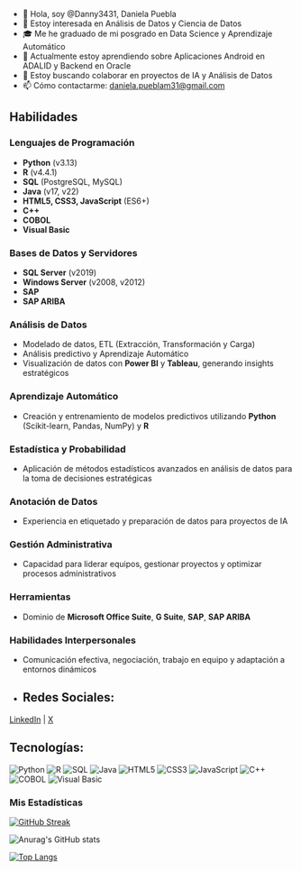 - 👋 Hola, soy @Danny3431, Daniela Puebla
- 👀 Estoy interesada en Análisis de Datos y Ciencia de Datos
- 🎓 Me he graduado de mi posgrado en Data Science y Aprendizaje Automático
- 🌱 Actualmente estoy aprendiendo sobre Aplicaciones Android en ADALID y Backend en Oracle
- 💞️ Estoy buscando colaborar en proyectos de IA y Análisis de Datos
- 📫 Cómo contactarme: daniela.pueblam31@gmail.com

## Habilidades

### Lenguajes de Programación
- **Python** (v3.13)
- **R** (v4.4.1)
- **SQL** (PostgreSQL, MySQL)
- **Java** (v17, v22)
- **HTML5, CSS3, JavaScript** (ES6+)
- **C++**
- **COBOL**
- **Visual Basic**

### Bases de Datos y Servidores
- **SQL Server** (v2019)
- **Windows Server** (v2008, v2012)
- **SAP**
- **SAP ARIBA**

### Análisis de Datos
- Modelado de datos, ETL (Extracción, Transformación y Carga)
- Análisis predictivo y Aprendizaje Automático
- Visualización de datos con **Power BI** y **Tableau**, generando insights estratégicos

### Aprendizaje Automático
- Creación y entrenamiento de modelos predictivos utilizando **Python** (Scikit-learn, Pandas, NumPy) y **R**

### Estadística y Probabilidad
- Aplicación de métodos estadísticos avanzados en análisis de datos para la toma de decisiones estratégicas

### Anotación de Datos
- Experiencia en etiquetado y preparación de datos para proyectos de IA

### Gestión Administrativa
- Capacidad para liderar equipos, gestionar proyectos y optimizar procesos administrativos

### Herramientas
- Dominio de **Microsoft Office Suite**, **G Suite**, **SAP**, **SAP ARIBA**

### Habilidades Interpersonales
- Comunicación efectiva, negociación, trabajo en equipo y adaptación a entornos dinámicos
- ## Redes Sociales:
[LinkedIn](https://www.linkedin.com/in/daniela-pueblam31) | [X](https://x.com/floresdeluz) 

## Tecnologías:
![Python](https://img.shields.io/badge/Python-Expert-blue)
![R](https://img.shields.io/badge/R-Intermediate-brightgreen)
![SQL](https://img.shields.io/badge/SQL-Intermediate-yellow)
![Java](https://img.shields.io/badge/Java-Intermediate-orange)
![HTML5](https://img.shields.io/badge/HTML5-Expert-blue)
![CSS3](https://img.shields.io/badge/CSS3-Expert-blue)
![JavaScript](https://img.shields.io/badge/JavaScript-Intermediate-yellow)
![C++](https://img.shields.io/badge/C%2B%2B-Basic-red)
![COBOL](https://img.shields.io/badge/COBOL-Basic-red)
![Visual Basic](https://img.shields.io/badge/VisualBasic-Basic-red)

### Mis Estadísticas

[![GitHub Streak](http://github-readme-streak-stats.herokuapp.com?user=Danny3431&theme=tokyonight&background=000000)](https://git.io/streak-stats)

![Anurag's GitHub stats](https://github-readme-stats.vercel.app/api?username=Danny3431&show_icons=true&theme=tokyonight)

[![Top Langs](https://github-readme-stats.vercel.app/api/top-langs/?username=Danny3431&layout=compact&theme=tokyonight)](https://github.com/Danny3431/github-readme-stats)


<!---
Danny3431/Danny3431 is a ✨ special ✨ repository because its `README.md` (this file) appears on your GitHub profile.
You can click the Preview link to take a look at your changes.
--->
